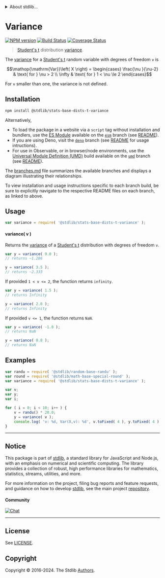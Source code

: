 <!--

@license Apache-2.0

Copyright (c) 2018 The Stdlib Authors.

Licensed under the Apache License, Version 2.0 (the "License");
you may not use this file except in compliance with the License.
You may obtain a copy of the License at

   http://www.apache.org/licenses/LICENSE-2.0

Unless required by applicable law or agreed to in writing, software
distributed under the License is distributed on an "AS IS" BASIS,
WITHOUT WARRANTIES OR CONDITIONS OF ANY KIND, either express or implied.
See the License for the specific language governing permissions and
limitations under the License.

-->


<details>
  <summary>
    About stdlib...
  </summary>
  <p>We believe in a future in which the web is a preferred environment for numerical computation. To help realize this future, we've built stdlib. stdlib is a standard library, with an emphasis on numerical and scientific computation, written in JavaScript (and C) for execution in browsers and in Node.js.</p>
  <p>The library is fully decomposable, being architected in such a way that you can swap out and mix and match APIs and functionality to cater to your exact preferences and use cases.</p>
  <p>When you use stdlib, you can be absolutely certain that you are using the most thorough, rigorous, well-written, studied, documented, tested, measured, and high-quality code out there.</p>
  <p>To join us in bringing numerical computing to the web, get started by checking us out on <a href="https://github.com/stdlib-js/stdlib">GitHub</a>, and please consider <a href="https://opencollective.com/stdlib">financially supporting stdlib</a>. We greatly appreciate your continued support!</p>
</details>

# Variance

[![NPM version][npm-image]][npm-url] [![Build Status][test-image]][test-url] [![Coverage Status][coverage-image]][coverage-url] <!-- [![dependencies][dependencies-image]][dependencies-url] -->

> [Student's t][t-distribution] distribution [variance][variance].

<!-- Section to include introductory text. Make sure to keep an empty line after the intro `section` element and another before the `/section` close. -->

<section class="intro">

The [variance][variance] for a [Student's t][t-distribution] random variable with degrees of freedom `ν` is

<!-- <equation class="equation" label="eq:t_variance" align="center" raw="\operatorname{Var}\left( X \right) = \begin{cases} \frac{\nu }{\nu-2} & \text{ for } \nu > 2 \\ \infty & \text{ for } 1 < \nu \le 2 \end{cases}" alt="Variance for a Student's t distribution."> -->

```math
\mathop{\mathrm{Var}}\left( X \right) = \begin{cases} \frac{\nu }{\nu-2} & \text{ for } \nu > 2 \\ \infty & \text{ for } 1 < \nu \le 2 \end{cases}
```

<!-- <div class="equation" align="center" data-raw-text="\operatorname{Var}\left( X \right) = \begin{cases} \frac{\nu }{\nu-2} &amp; \text{ for } \nu &gt; 2 \\ \infty &amp; \text{ for } 1 &lt; \nu \le 2 \end{cases}" data-equation="eq:t_variance">
    <img src="https://cdn.jsdelivr.net/gh/stdlib-js/stdlib@51534079fef45e990850102147e8945fb023d1d0/lib/node_modules/@stdlib/stats/base/dists/t/variance/docs/img/equation_t_variance.svg" alt="Variance for a Student's t distribution.">
    <br>
</div> -->

<!-- </equation> -->

For `ν` smaller than one, the variance is not defined.

</section>

<!-- /.intro -->

<!-- Package usage documentation. -->

<section class="installation">

## Installation

```bash
npm install @stdlib/stats-base-dists-t-variance
```

Alternatively,

-   To load the package in a website via a `script` tag without installation and bundlers, use the [ES Module][es-module] available on the [`esm`][esm-url] branch (see [README][esm-readme]).
-   If you are using Deno, visit the [`deno`][deno-url] branch (see [README][deno-readme] for usage intructions).
-   For use in Observable, or in browser/node environments, use the [Universal Module Definition (UMD)][umd] build available on the [`umd`][umd-url] branch (see [README][umd-readme]).

The [branches.md][branches-url] file summarizes the available branches and displays a diagram illustrating their relationships.

To view installation and usage instructions specific to each branch build, be sure to explicitly navigate to the respective README files on each branch, as linked to above.

</section>

<section class="usage">

## Usage

```javascript
var variance = require( '@stdlib/stats-base-dists-t-variance' );
```

#### variance( v )

Returns the [variance][variance] of a [Student's t][t-distribution] distribution with degrees of freedom `v`.

```javascript
var y = variance( 9.0 );
// returns ~1.286

y = variance( 3.5 );
// returns ~2.333
```

If provided `1 < v <= 2`, the function returns `infinity`.

```javascript
var y = variance( 1.5 );
// returns Infinity

y = variance( 2.0 );
// returns Infinity
```

If provided `v <= 1`, the function returns `NaN`.

```javascript
var y = variance( -1.0 );
// returns NaN

y = variance( 0.8 );
// returns NaN
```

</section>

<!-- /.usage -->

<!-- Package usage notes. Make sure to keep an empty line after the `section` element and another before the `/section` close. -->

<section class="notes">

</section>

<!-- /.notes -->

<!-- Package usage examples. -->

<section class="examples">

## Examples

<!-- eslint no-undef: "error" -->

```javascript
var randu = require( '@stdlib/random-base-randu' );
var round = require( '@stdlib/math-base-special-round' );
var variance = require( '@stdlib/stats-base-dists-t-variance' );

var v;
var y;
var i;

for ( i = 0; i < 10; i++ ) {
    v = randu() * 20.0;
    y = variance( v );
    console.log( 'v: %d, Var(X,v): %d', v.toFixed( 4 ), y.toFixed( 4 ) );
}
```

</section>

<!-- /.examples -->

<!-- Section to include cited references. If references are included, add a horizontal rule *before* the section. Make sure to keep an empty line after the `section` element and another before the `/section` close. -->

<section class="references">

</section>

<!-- /.references -->

<!-- Section for related `stdlib` packages. Do not manually edit this section, as it is automatically populated. -->

<section class="related">

</section>

<!-- /.related -->

<!-- Section for all links. Make sure to keep an empty line after the `section` element and another before the `/section` close. -->


<section class="main-repo" >

* * *

## Notice

This package is part of [stdlib][stdlib], a standard library for JavaScript and Node.js, with an emphasis on numerical and scientific computing. The library provides a collection of robust, high performance libraries for mathematics, statistics, streams, utilities, and more.

For more information on the project, filing bug reports and feature requests, and guidance on how to develop [stdlib][stdlib], see the main project [repository][stdlib].

#### Community

[![Chat][chat-image]][chat-url]

---

## License

See [LICENSE][stdlib-license].


## Copyright

Copyright &copy; 2016-2024. The Stdlib [Authors][stdlib-authors].

</section>

<!-- /.stdlib -->

<!-- Section for all links. Make sure to keep an empty line after the `section` element and another before the `/section` close. -->

<section class="links">

[npm-image]: http://img.shields.io/npm/v/@stdlib/stats-base-dists-t-variance.svg
[npm-url]: https://npmjs.org/package/@stdlib/stats-base-dists-t-variance

[test-image]: https://github.com/stdlib-js/stats-base-dists-t-variance/actions/workflows/test.yml/badge.svg?branch=v0.2.0
[test-url]: https://github.com/stdlib-js/stats-base-dists-t-variance/actions/workflows/test.yml?query=branch:v0.2.0

[coverage-image]: https://img.shields.io/codecov/c/github/stdlib-js/stats-base-dists-t-variance/main.svg
[coverage-url]: https://codecov.io/github/stdlib-js/stats-base-dists-t-variance?branch=main

<!--

[dependencies-image]: https://img.shields.io/david/stdlib-js/stats-base-dists-t-variance.svg
[dependencies-url]: https://david-dm.org/stdlib-js/stats-base-dists-t-variance/main

-->

[chat-image]: https://img.shields.io/gitter/room/stdlib-js/stdlib.svg
[chat-url]: https://app.gitter.im/#/room/#stdlib-js_stdlib:gitter.im

[stdlib]: https://github.com/stdlib-js/stdlib

[stdlib-authors]: https://github.com/stdlib-js/stdlib/graphs/contributors

[umd]: https://github.com/umdjs/umd
[es-module]: https://developer.mozilla.org/en-US/docs/Web/JavaScript/Guide/Modules

[deno-url]: https://github.com/stdlib-js/stats-base-dists-t-variance/tree/deno
[deno-readme]: https://github.com/stdlib-js/stats-base-dists-t-variance/blob/deno/README.md
[umd-url]: https://github.com/stdlib-js/stats-base-dists-t-variance/tree/umd
[umd-readme]: https://github.com/stdlib-js/stats-base-dists-t-variance/blob/umd/README.md
[esm-url]: https://github.com/stdlib-js/stats-base-dists-t-variance/tree/esm
[esm-readme]: https://github.com/stdlib-js/stats-base-dists-t-variance/blob/esm/README.md
[branches-url]: https://github.com/stdlib-js/stats-base-dists-t-variance/blob/main/branches.md

[stdlib-license]: https://raw.githubusercontent.com/stdlib-js/stats-base-dists-t-variance/main/LICENSE

[t-distribution]: https://en.wikipedia.org/wiki/Student%27s_t-distribution

[variance]: https://en.wikipedia.org/wiki/Variance

</section>

<!-- /.links -->

